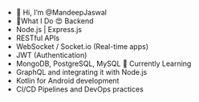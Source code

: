 - 👋 Hi, I’m @MandeepJaswal
- 👀What I Do
😍 Backend 
- Node.js | Express.js 
- RESTful APIs
- WebSocket / Socket.io (Real-time apps) 
- JWT (Authentication) 
- MongoDB, PostgreSQL, MySQL
🌱 Currently Learning
- GraphQL and integrating it with Node.js
- Kotlin for Android development
- CI/CD Pipelines and DevOps practices
<!---
MandeepJas/MandeepJas is a ✨ special ✨ repository because its `README.md` (this file) appears on your GitHub profile.
You can click the Preview link to take a look at your changes.
--->
